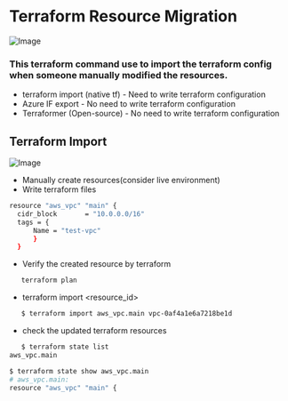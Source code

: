 # Terraform Resource Migration
![Image](https://github.com/user-attachments/assets/791a7594-03a7-4c65-8801-757c7b38db6b)
### This terraform command use to import the terraform config when someone manually modified the resources.
- terraform import (native tf) - Need to write terraform configuration
- Azure IF export - No need to write terraform configuration
- Terraformer (Open-source) - No need to write terraform configuration

## Terraform Import
![Image](https://github.com/user-attachments/assets/5831ae88-1d4b-4d11-9392-0721b0a0afa4)
- Manually create resources(consider live environment)
- Write terraform files
```bash
resource "aws_vpc" "main" {
  cidr_block       = "10.0.0.0/16"  
  tags = {
      Name = "test-vpc"  
      }
  }
```
- Verify the created resource by terraform
```bash
   terraform plan
```
- terraform import <resource> <resource_id>
```bash
   $ terraform import aws_vpc.main vpc-0af4a1e6a7218be1d
```
- check the updated terraform resources
```bash
   $ terraform state list
aws_vpc.main

$ terraform state show aws_vpc.main
# aws_vpc.main:
resource "aws_vpc" "main" {
```
